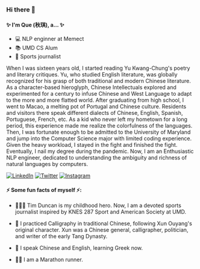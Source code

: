 ### Hi there 👋

#### ✨ I'm Que (秋琪), a... ✨

- 💻 NLP enginner at Memect 
- 📚 UMD CS Alum 
- 📰 Sports journalist

When I was sixteen years old, I started reading Yu Kwang-Chung's poetry and literary critiques. Yu, who studied English literature, was globally recognized for his grasp of both traditional and modern Chinese literature. As a character-based hieroglyph, Chinese Intellectuals explored and experimented for a century to infuse Chinese and West Language to adapt to the more and more flatted world. After graduating from high school, I went to Macao, a melting pot of Portugal and Chinese culture. Residents and visitors there speak different dialects of Chinese, English, Spanish, Portuguese, French, etc. As a kid who never left my hometown for a long period, this experience made me realize the colorfulness of the languages. Then, I was fortunate enough to be admitted to the University of Maryland and jump into the Computer Science major with limited coding experience. Given the heavy workload, I stayed in the fight and finished the fight. Eventually, I nail my degree during the pandemic. Now, I am an Enthusiastic NLP engineer, dedicated to understanding the ambiguity and richness of natural languages by computers.

[![LinkedIn](https://img.shields.io/badge/LinkedIn-blue?logo=linkedin)](https://www.linkedin.com/in/que-g-28591610b)
[![Twitter](https://img.shields.io/badge/Twitter-white?logo=twitter)](https://twitter.com/chiuchi31)
[![Instagram](https://img.shields.io/badge/Instagram-white?logo=instagram)](https://www.instagram.com/qchee7)


#### ⚡ Some fun facts of myself ⚡: 

- ⛹🏻‍♀️ Tim Duncan is my childhood hero. Now, I am a devoted sports journalist inspired by KNES 287 Sport and American Society at UMD. 

- 🎨 I practiced Calligraphy in traditional Chinese, following Xun Ouyang's original character. Xun was a Chinese general, calligrapher, politician, and writer of the early Tang Dynasty.

- 💬 I speak Chinese and English, learning Greek now.

- 🏃‍♀️ I am a Marathon runner. 



<!--
**floq7/floq7** is a ✨ _special_ ✨ repository because its `README.md` (this file) appears on your GitHub profile.

Here are some ideas to get you started:

- 🔭 I’m currently working on ...
- 🌱 I’m currently learning Greek language
- 👯 I’m looking to collaborate on ...
- 🤔 I’m looking for help with ...
- 💬 Ask me about ...
- 📫 How to reach me: ...
- 😄 Pronouns: ...
- ⚡ Fun fact: ...
-->
